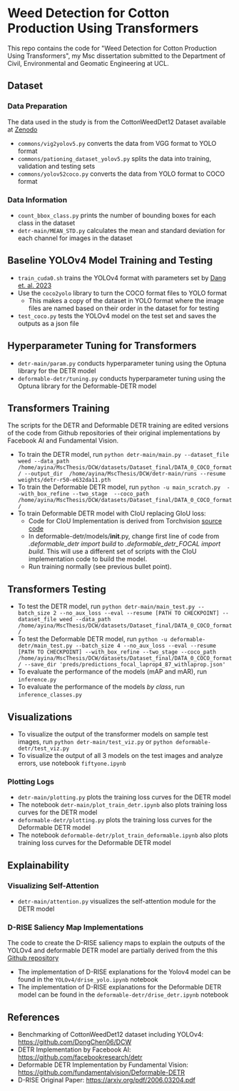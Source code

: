 # Weed Detection for Cotton Production Using Transformers

This repo contains the code for "Weed Detection for Cotton Production Using Transformers", my Msc dissertation submitted to the Department of Civil, Environmental and Geomatic Engineering at UCL.

## Dataset
### Data Preparation
The data used in the study is from the CottonWeedDet12 Dataset available at [Zenodo](https://doi.org/10.5281/zenodo.7535814)
-  `commons/vig2yolov5.py` converts the data from VGG format to YOLO format
-  `commons/pationing_dataset_yolov5.py` splits the data into training, validation and testing sets
-   `commons/yolov52coco.py` converts the data from YOLO format to COCO format

### Data Information
- `count_bbox_class.py` prints the number of bounding boxes for each class in the dataset
-  `detr-main/MEAN_STD.py` calculates the mean and standard deviation for each channel for images in the dataset
	

## Baseline YOLOv4 Model Training and Testing
- `train_cuda0.sh` trains the YOLOv4 format with parameters set by [Dang et. al. 2023](https://doi.org/10.1016/j.compag.2023.107655)
-  Use the `coco2yolo` library to turn the COCO format files to YOLO format
	- This makes a copy of the dataset in YOLO format where the image files are named based on their order in the dataset for for testing
- `test_coco.py` tests the YOLOv4 model on the test set and saves the outputs as a json file

## Hyperparameter Tuning for Transformers
- `detr-main/param.py` conducts hyperparameter tuning using the Optuna library for the DETR model
- `deformable-detr/tuning.py` conducts hyperparameter tuning using the Optuna library for the Deformable-DETR model

## Transformers Training
The scripts for the DETR and Deformable DETR training are edited versions of the code from Github repositories of their original implementations by Facebook AI and Fundamental Vision.
- To train the DETR model, run `python detr-main/main.py --dataset_file weed --data_path /home/ayina/MscThesis/DCW/datasets/Dataset_final/DATA_0_COCO_format/ --output_dir  /home/ayina/MscThesis/DCW/detr-main/runs --resume weights/detr-r50-e632da11.pth` 
- To train the Deformable DETR model, run `python -u main_scratch.py  --with_box_refine --two_stage  --coco_path /home/ayina/MscThesis/DCW/datasets/Dataset_final/DATA_0_COCO_format/ `
- To train Deformable DETR model with CIoU replacing GIoU loss: 
	- Code for CIoU Implementation is derived from Torchvision [source code](https://pytorch.org/vision/main/_modules/torchvision/ops/boxes.html)
	- In deformable-detr/models/__init__.py, change first line of code from *.deformable_detr import build* to *.deformable_detr_FOCAL import build*. This will use a different set of scripts with the CIoU implementation code to build the model.
	- Run training normally (see previous bullet point).

## Transformers Testing
- To test the DETR model, run `python detr-main/main_test.py --batch_size 2 --no_aux_loss --eval --resume [PATH TO CHECKPOINT] --dataset_file weed --data_path /home/ayina/MscThesis/DCW/datasets/Dataset_final/DATA_0_COCO_format/`
- To test the Deformable DETR model, run `python -u deformable-detr/main_test.py --batch_size 4 --no_aux_loss --eval --resume [PATH TO CHECKPOINT] --with_box_refine --two_stage --coco_path /home/ayina/MscThesis/DCW/datasets/Dataset_final/DATA_0_COCO_format/ --save_dir 'preds/predictions_focal_laprop4_87_withlaprop.json' `
- To evaluate the performance of the models (mAP and mAR), run `inference.py`
- To evaluate the performance of the models *by class*, run `inference_classes.py`

## Visualizations
- To visualize the output of the transformer models on sample test images, run `python detr-main/test_viz.py` or `python deformable-detr/test_viz.py`
- To visualize the output of all 3 models on the test images and analyze errors, use notebook `fiftyone.ipynb` 
### Plotting Logs
- `detr-main/plotting.py` plots the training loss curves for the DETR model
-  The notebook `detr-main/plot_train_detr.ipynb` also plots training loss curves for the DETR model
- `deformable-detr/plotting.py` plots the training loss curves for the Deformable DETR model
- The notebook `deformable-detr/plot_train_deformable.ipynb` also plots training loss curves for the Deformable DETR model

## Explainability

### Visualizing Self-Attention
- `detr-main/attention.py` visualizes the self-attention module for the DETR model 

### D-RISE Saliency Map Implementations
The code to create the D-RISE saliency maps to explain the outputs of the YOLOv4 and deformable DETR model are partially derived from the this [Github repository](https://github.com/RuoyuChen10/objectdetection-saliency-maps/blob/main/tutorial/drise-yolov3.ipynb)
- The implementation of D-RISE explanations for the Yolov4 model can be found in the `YOLOv4/drise_yolo.ipynb` notebook
- The implementation of D-RISE explanations for the Deformable DETR model can be found in the `deformable-detr/drise_detr.ipynb` notebook

## References
- Benchmarking of CottonWeedDet12 dataset including YOLOv4: https://github.com/DongChen06/DCW
- DETR Implementation by Facebook AI: https://github.com/facebookresearch/detr
- Deformable DETR Implementation by Fundamental Vision: https://github.com/fundamentalvision/Deformable-DETR
- D-RISE Original Paper: https://arxiv.org/pdf/2006.03204.pdf


